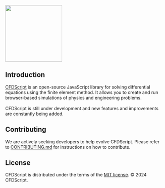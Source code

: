 <img src="https://cfdscript.github.io/CFDScript-website/images/logo.png" width="180" >

## Introduction
<a href="https://www.cfdscript.com/" target="_blank">CFDScript</a> is an open-source JavaScript library for solving differential equations using the finite element method. It allows you to create and run browser-based simulations of physics and engineering problems.
<br>
</br>
CFDScript is still under development and new features and improvements are constantly being added.
<!-- <img src="https://cfdscript.github.io/CFDScript-website/images/example1.png" width="400" > -->

## Contributing
We are actively seeking developers to help evolve CFDScript. Please refer to <a href="./CONTRIBUTING.md" target="_blank">CONTRIBUTING.md</a> for instructions on how to contribute.

## License
CFDScript is distributed under the terms of the <a href="./LICENSE" target="_blank">MIT license</a>. &#169; 2024 CFDScript.

<!-- ## Start here 
See the 
This project is actively maintained on -->

<!-- ## Disclaimer
This software is provided as-is, without any warranty, expressed or implied. The authors and copyright holders of this software shall not be liable for any claim or damages arising from its use. -->
